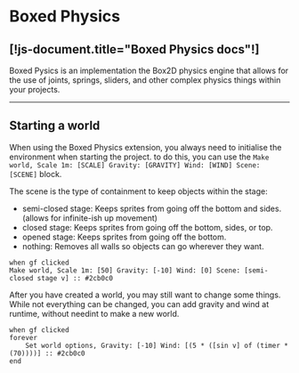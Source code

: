 # Boxed Physics
[!js-document.title="Boxed Physics docs"!]
---

Boxed Pysics is an implementation the Box2D physics engine that allows for the use of joints, springs, sliders, and other complex physics things within your projects.

<!-- > This documentation is new, and I may have over looked something.
> Report any issues issues [here](/reportissue).  -->

---

## Starting a world
When using the Boxed Physics extension, you always need to initialise the environment when starting the project. to do this, you can use the `Make world, Scale 1m: [SCALE] Gravity: [GRAVITY] Wind: [WIND] Scene: [SCENE]` block.

The scene is the type of containment to keep objects within the stage:
- semi-closed stage: Keeps sprites from going off the bottom and sides. <light>(allows for infinite-ish up movement)</light>
- closed stage: Keeps sprites from going off the bottom, sides, or top.
- opened stage: Keeps sprites from going off the bottom.
- nothing: Removes all walls so objects can go wherever they want.

```scratch3
when gf clicked
Make world, Scale 1m: [50] Gravity: [-10] Wind: [0] Scene: [semi-closed stage v] :: #2cb0c0
```

After you have created a world, you may still want to change some things.
While not everything can be changed, you can add gravity and wind at runtime, without needint to make a new world.


```scratch3
when gf clicked
forever
    Set world options, Gravity: [-10] Wind: [(5 * ([sin v] of (timer * (70))))] :: #2cb0c0
end
```

